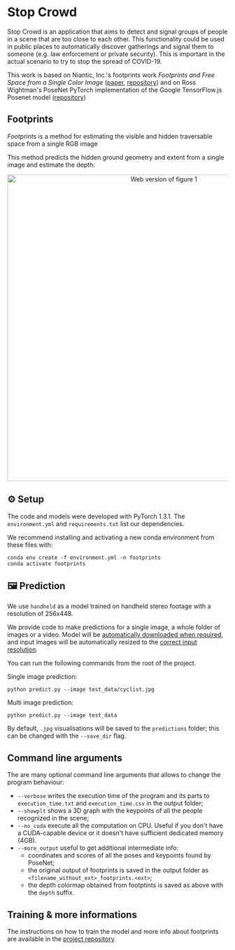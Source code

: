 # Stop Crowd

Stop Crowd is an application that aims to detect and signal groups of people in a scene that are too close to each other.
This functionality could be used in public places to automatically discover gatherings and signal them to someone (e.g. law enforcement or private security).
This is important in the actual scenario to try to stop the spread of COVID-19.

This work is based on Niantic, Inc.'s footprints work _Footprints and Free Space from a Single Color Image_
([paper](https://arxiv.org/abs/2004.06376), [repository](https://github.com/nianticlabs/footprints)) and on 
Ross Wightman's PoseNet PyTorch implementation of the Google TensorFlow.js Posenet model ([repository](https://github.com/rwightman/posenet-pytorch))

## Footprints

*Footprints* is a method for estimating the visible and hidden traversable space from a single RGB image

This method predicts the hidden ground geometry and extent from a single image and estimate the depth:

<p align="center">
  <img src="readme_ims/figure_1.png" alt="Web version of figure 1" width="700" />
</p>



## ⚙️ Setup

The code and models were developed with PyTorch 1.3.1.
The `environment.yml` and `requirements.txt` list our dependencies.

We recommend installing and activating a new conda environment from these files with:
```shell
conda env create -f environment.yml -n footprints
conda activate footprints
```


## 🖼️ Prediction

We use `handheld` as a model trained on handheld stereo footage with a resolution of 256x448.

We provide code to make predictions for a single image, a whole folder of images or a video.
Model will be [automatically downloaded when required](footprints/utils.py#L105), and input images will be automatically resized to the [correct input resolution](footprints/predict_simple.py#21).

You can run the following commands from the root of the project.

Single image prediction:
```shell
python predict.py --image test_data/cyclist.jpg
```

Multi image prediction:
```shell
python predict.py --image test_data
```

By default, `.jpg` visualisations will be saved to the `predictions` folder; this can be changed with the `--save_dir` flag.

## Command line arguments

The are many optional command line arguments that allows to change the program behaviour:
- `--verbose` writes the execution time of the program and its parts to `execution_time.txt` and `execution_time.csv` in the output folder;
- `--showplt` shows a 3D graph with the keypoints of all the people recognized in the scene;
- `--no_cuda` execute all the computation on CPU. Useful if you don't have a CUDA-capable device or it doesn't have sufficient dedicated memory (4GB).
- `--more_output` useful to get additional intermediate info:
    - coordinates and scores of all the poses and keypoints found by PoseNet;
    - the original output of footprints is saved in the output folder as `<filename_without_ext>_footprints.<ext>`;
    - the depth colormap obtained from footptints is saved as above with the `depth` suffix.

## Training & more informations

The instructions on how to train the model and more info about footprints are available in the [project repository](https://github.com/nianticlabs/footprints).
